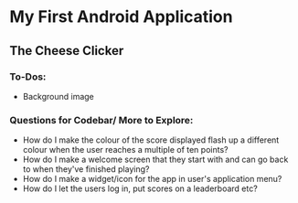 # My First Android Application

## The Cheese Clicker 

### To-Dos:
* Background image

### Questions for Codebar/ More to Explore:
* How do I make the colour of the score displayed flash up a different colour when the user reaches a multiple of ten points?
* How do I make a welcome screen that they start with and can go back to when they've finished playing?
* How do I make a widget/icon for the app in user's application menu?
* How do I let the users log in, put scores on a leaderboard etc?
